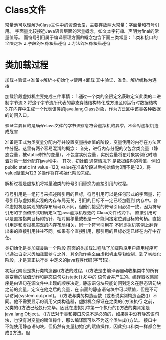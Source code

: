 # Class文件
常量池可以理解为Class文件中的资源仓库，主要存放两大常量：字面量和符号引用。
字面量比较接近Java语言层面的常量概念，如文本字符串、声明为final的常量值等。
而符号引用属于编译原理方面的概念包含下面三类常量：
1.类和接口的全限定名
2.字段的名称和描述符
3.方法的名称和描述符


# 类加载过程
加载->验证->准备->解析->初始化->使用->卸载   其中验证、准备、解析统称为连接

加载阶段虚拟机主要完成三件事情：
1.通过一个类的全限定名获取定义此类的二进制字节流
2.将这个字节流所代表的静态存储结构转化成方法区的运行时数据结构
3.在内存中生成一个代表该类的java.lang.Class对象，作为方法区中该类各种数据的访问入口。

验证主要目的是确保class文件的字节流信息符合虚拟机的要求，不会对虚拟机造成危害

准备是正式为类变量分配内存并设置变量初始值的阶段，变量使用的内存在方法区中分配。这里有两个容易混淆的概念：
首先，进行内存分配的仅包含类变量（静态变量，被static修饰的变量），不包含实例变量，实例变量将在对象实例化时随着对象一起分配在java堆中。
其次，初始值 通常情况下 是数据结构的零值，例如 public static int value=123; value在准备阶段过后初始值为0而不是123，将value赋值为123
的操作将在初始化阶段完成。

解析过程是虚拟机将常量池类的符号引用替换为直接引用的过程。

符号引用是一组符号来描述所引用的目标，符号引用可以是任何形式的字面量，符号引用与虚拟机实现的内存布局无关，引用的目标不一定已经加载到
内存中。各种虚拟机是实现的内存布局可以不同，但他们接受的符号引用必须一致，因为符号引用的字面值形式明确定义在java虚拟机规范的
Class文件格式中。
直接引用可以是直接指向目标的指针、相对偏移量或者是一个能间接定位到目标的句柄。直接引用是和虚拟机实现的内存布局相关，同一个符号引用在
不同虚拟机实例上翻译出来的直接引用往往不同。如果有个直接引用，那引用的目标必定已经在内存中存在。

类初始化是类加载最后一个阶段
前面的类加载过程除了加载阶段用户应用程序可以通过自定义类加载器参与之外，其余动作完全由虚拟机主导和控制。到了初始化阶段，才是真正执行类
中定义的java程序代码(字节码)。

初始化阶段是执行类构造器<clinit>()方法的过程。<clinit>()方法是由编译器自动收集类中的所有类变量的赋值动作和静态语句块(static{}块)中的
语句合并产生的。编译器收集顺序是由语句在源文件中出现的顺序决定，静态语句块只能访问到定义在静态语句块之前的变量，定义在他之后的变量，在
前面的静态语句块中可以赋值，但是不可以访问(system.out.print)。
<clinit>()方法与类的构造函数（或者说实例构造函数<init>()）不同。他不需要显示的调用父类构造器，虚拟机会保证在之类的<clinit>()方法执行
之前，父类的<clinit>()方法已经执行完毕。因此在虚拟机中第一个执行的<clinit>()方法的类肯定是java.lang.Object。
<clinit>()方法对于类和接口来说不是必须的，如果类中没有静态语句块，也没有对变量的赋值操作，那么编译器可以不为这个类生成<clinit>()方法。
接口中不能使用静态语句块，但仍然有变量初始化的赋值操作，因此接口和类一样都会生成<clinit>()方法。但

